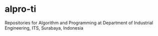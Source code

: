 # alpro-ti
Repositories for Algorithm and Programming at Department of Industrial Engineering, ITS, Surabaya, Indonesia
